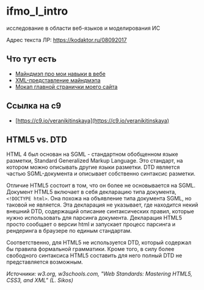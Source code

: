 # ifmo_I_intro
исследование в области веб-языков и моделирования ИС

Адрес текста ЛР:
https://kodaktor.ru/08092017

## Что тут есть
- [Майндмэп про мои навыки в вебе](web-skills.png)
- [XML-представление майндмэпа](web-skills.xml)
- [Мокап главной странички моего сайта](site-mockup.png)

## Ссылка на c9
- [https://c9.io/veranikitinskaya](https://c9.io/veranikitinskaya)

## HTML5 vs. DTD

HTML 4 был основан на SGML - стандартном обобщенном языке разметки, Standard Generalized Markup Language. Это стандарт, на котором можно описывать другие языки разметки. DTD является частью SGML-документа и описывает собственно синтаксис разметки.

Отличие HTML5 состоит в том, что он более не основывается на SGML. Документ HTML5 включает в себя декларацию типа документа, `<!DOCTYPE html>`. Она похожа на объявление типа документа SGML, но таковой не является. Эта декларация не указывает, где находится некий внешний DTD, содержащий описание синтаксических правил, которые нужно использовать для парсинга документа. Декларация HTML5 просто сообщает о версии html и запускает процесс парсинга и рендеринга в браузере по единым стандартам.

Соответственно, для HTML5 не используется DTD, который содержал бы правила формальной грамматики. Кроме того, в силу более свободного синтаксиса HTML5 составить для него полный DTD не представляется возможным.

_Источники: w3.org, w3schools.com, "Web Standards: Mastering HTML5, CSS3, and XML" (L. Sikos)_
